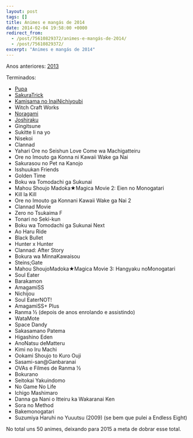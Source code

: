 ```yaml
---
layout: post
tags: []
title: Animes e mangás de 2014
date: 2014-02-04 19:58:00 +0000
redirect_from:
  - /post/75610829372/animes-e-mangás-de-2014/
  - /post/75610829372/
excerpt: "Animes e mangás de 2014"
---
```


Anos anteriores:
[2013](https://qgustavor.tk/animes-assistidos-e-mangás-de-2013)

Terminados:

-   [Pupa](https://qgustavor.tk/pupa-horror-em-micro-episódios)
-   [SakuraTrick](https://qgustavor.tk/sakura-trick-muito-amor-para-um-anime-só)
-   [Kamisama no InaiNichiyoubi](https://qgustavor.tk/kamisama-no-inai-nichiyoubi)
-   Witch Craft Works
-   [Noragami](https://qgustavor.tk/noragami)
-   [Joshiraku](https://qgustavor.tk/joshiraku-uma-comedia-bem-japonesa)
-   Gingitsune
-   Sukitte Ii na yo
-   Nisekoi
-   Clannad
-   Yahari Ore no Seishun Love Come wa Machigatteiru
-   Ore no Imouto ga Konna ni Kawaii Wake ga Nai
-   Sakurasou no Pet na Kanojo
-   Isshuukan Friends
-   Golden Time
-   Boku wa Tomodachi ga Sukunai
-   Mahou Shoujo Madoka★Magica Movie 2: Eien no Monogatari
-   Kill la Kill
-   Ore no Imouto ga Konnani Kawaii Wake ga Nai 2
-   Clannad Movie
-   Zero no Tsukaima F
-   Tonari no Seki-kun
-   Boku wa Tomodachi ga Sukunai Next
-   Ao Haru Ride
-   Black Bullet
-   Hunter x Hunter
-   Clannad: After Story
-   Bokura wa MinnaKawaisou
-   Steins;Gate
-   Mahou ShoujoMadoka★Magica Movie 3: Hangyaku noMonogatari
-   Soul Eater
-   Barakamon
-   AmagamiSS
-   Nichijou
-   Soul EaterNOT!
-   AmagamiSS+ Plus
-   Ranma ½ (depois de anos enrolando e assistindo)
-   WataMote
-   Space Dandy
-   Sakasamano Patema
-   Higashino Eden
-   AnoNatsu deMatteru
-   Kimi no Iru Machi
-   Ookami Shoujo to Kuro Ouji
-   Sasami-san@Ganbaranai
-   OVAs e Filmes de Ranma ½
-   Bokurano
-   Seitokai Yakuindomo
-   No Game No Life
-   Ichigo Mashimaro
-   Danna ga Nani o Itteiru ka Wakaranai Ken
-   Sora no Method
-   Bakemonogatari
-   Suzumiya Haruhi no Yuuutsu (2009) (se bem que pulei a Endless Eight)

No total uns 50 animes, deixando para 2015 a meta de dobrar esse total.

